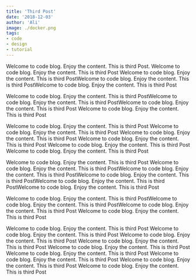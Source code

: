```yaml
---
title: 'Third Post'
date: '2018-12-03'
author: 'Ali'
image: ./docker.png
tags: 
- code
- design
- tutorial
---
```


Welcome to code blog. Enjoy the content. This is third Post.
Welcome to code blog. Enjoy the content. This is third Post
Welcome to code blog. Enjoy the content. This is third PostWelcome to code blog. Enjoy the content. This is third PostWelcome to code blog. Enjoy the content. This is third Post

Welcome to code blog. Enjoy the content. This is third PostWelcome to code blog. Enjoy the content. This is third PostWelcome to code blog. Enjoy the content. This is third Post
Welcome to code blog. Enjoy the content. This is third Post

Welcome to code blog. Enjoy the content. This is third Post
Welcome to code blog. Enjoy the content. This is third Post
Welcome to code blog. Enjoy the content. This is third Post
Welcome to code blog. Enjoy the content. This is third Post
Welcome to code blog. Enjoy the content. This is third Post
Welcome to code blog. Enjoy the content. This is third Post


Welcome to code blog. Enjoy the content. This is third Post
Welcome to code blog. Enjoy the content. This is third PostWelcome to code blog. Enjoy the content. This is third PostWelcome to code blog. Enjoy the content. This is third PostWelcome to code blog. Enjoy the content. This is third PostWelcome to code blog. Enjoy the content. This is third Post

Welcome to code blog. Enjoy the content. This is third PostWelcome to code blog. Enjoy the content. This is third PostWelcome to code blog. Enjoy the content. This is third Post
Welcome to code blog. Enjoy the content. This is third Post

Welcome to code blog. Enjoy the content. This is third Post
Welcome to code blog. Enjoy the content. This is third Post
Welcome to code blog. Enjoy the content. This is third Post
Welcome to code blog. Enjoy the content. This is third Post
Welcome to code blog. Enjoy the content. This is third Post
Welcome to code blog. Enjoy the content. This is third Post
Welcome to code blog. Enjoy the content. This is third Post
Welcome to code blog. Enjoy the content. This is third Post
Welcome to code blog. Enjoy the content. This is third Post
